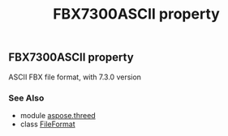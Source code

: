 ﻿---
title: FBX7300ASCII property
second_title: Aspose.3D for Python via .NET API References
description: 
type: docs
weight: 180
url: /python-net/aspose.threed/fileformat/fbx7300ascii/
is_root: false
---

## FBX7300ASCII property


ASCII FBX file format, with 7.3.0 version

### See Also
* module [aspose.threed](../../)
* class [FileFormat](/3d/python-net/aspose.threed/fileformat)
